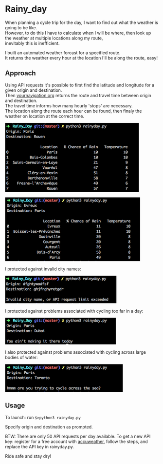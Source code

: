 # Rainy_day

When planning a cycle trip for the day, I want to find out what the weather is going to be like.
<br />
However, to do this I have to calculate when I will be where, then look up the weather at multiple locations along my route,
<br />
inevitably this is inefficient.

I built an automated weather forcast for a specified route.
<br />
It returns the weather every hour at the location I'll be along the route, easy!

## Approach

Using API requests it's possible to first find the latitude and longitude for a given origin and destination.
<br />
Then [yournavigation.org](http://yournavigation.org) returns the route and travel time between origin and destination.
<br />
The travel time informs how many hourly 'stops' are necessary.
<br />
The location along the route each hour can be found, then finaly the weather on location at the correct time.

![image of correct output](./images/Paris-Rouen.png)

![image of correct output2](./images/Evreux-Paris.png)

I protected against invalid city names:

![image of Invalid city name](./images/Invalidcityname.png)

I protected against problems associated with cycling too far in a day:

![image of Paris-Dubai](./images/Paris-Dubai,toofar.png)

I also protected against problems associated with cycling across large bodies of water:

![image of Paris-Toronto](./images/Paris-Toronto,acrosssea.png)

## Usage

To launch: run ``` $>python3 rainyday.py ```

Specify origin and destination as prompted.

BTW: There are only 50 API requests per day available. To get a new API key: register for a free account with [accuweather](https://developer.accuweather.com/), follow the steps, and replace the API key in rainyday.py.

Ride safe and stay dry!
